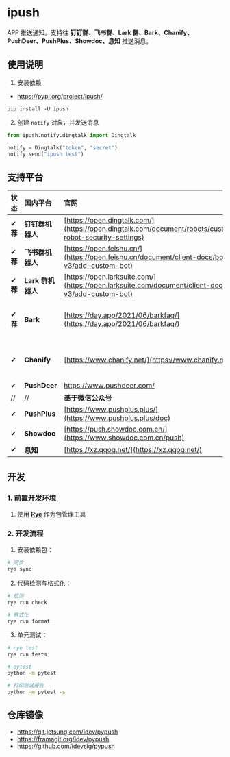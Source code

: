 # ipush

APP 推送通知。支持往 **钉钉群、飞书群、Lark 群、Bark、Chanify、PushDeer、PushPlus、Showdoc、息知** 推送消息。

## 使用说明

1. 安装依赖

- https://pypi.org/project/ipush/

```shell
pip install -U ipush
```

2. 创建 `notify` 对象，并发送消息

```python
from ipush.notify.dingtalk import Dingtalk

notify = Dingtalk("token", "secret")
notify.send("ipush test")
```

## 支持平台

| 状态     | **国内**平台      | 官网                                                                                                      | 文档 | 备注         |
| :------- | :---------------- | :-------------------------------------------------------------------------------------------------------- | :--- | :----------- |
| ✔ **荐** | **钉钉群机器人**  | [https://open.dingtalk.com/](https://open.dingtalk.com/document/robots/customize-robot-security-settings) | -    |              |
| ✔ **荐** | **飞书群机器人**  | [https://open.feishu.cn/](https://open.feishu.cn/document/client-docs/bot-v3/add-custom-bot)              | -    |              |
| ✔ **荐** | **Lark 群机器人** | [https://open.larksuite.com/](https://open.larksuite.com/document/client-docs/bot-v3/add-custom-bot)      | -    |              |
| ✔ **荐** | **Bark**          | [https://day.app/2021/06/barkfaq/](https://day.app/2021/06/barkfaq/)                                      | -    | 仅支持 `iOS` |
| ✔        | **Chanify**       | [https://www.chanify.net/](https://www.chanify.net/)                                                      | -    | 仅支持 `iOS` |
| ✔        | **PushDeer**      | https://www.pushdeer.com/                                                                                 | -    |              |
| //       | //                | **基于微信公众号**                                                                                        | \\\\ | \\\\         |
| ✔        | **PushPlus**      | [https://www.pushplus.plus/](https://www.pushplus.plus/doc)                                               | -    |              |
| ✔        | **Showdoc**       | [https://push.showdoc.com.cn/](https://www.showdoc.com.cn/push)                                           | -    |              |
| ✔        | **息知**          | [https://xz.qqoq.net/](https://xz.qqoq.net/)                                                              | -    |              |

## 开发

### 1. 前置开发环境

1. 使用 [**Rye**](https://rye-up.com/) 作为包管理工具

### 2. 开发流程

1. 安装依赖包：

```bash
# 同步
rye sync
```

2. 代码检测与格式化：

```bash
# 检测
rye run check

# 格式化
rye run format
```

3. 单元测试：

```bash
# rye test
rye run tests

# pytest
python -m pytest

# 打印测试报告
python -m pytest -s
```

## 仓库镜像

- https://git.jetsung.com/idev/pypush
- https://framagit.org/idev/pypush
- https://github.com/idevsig/pypush
